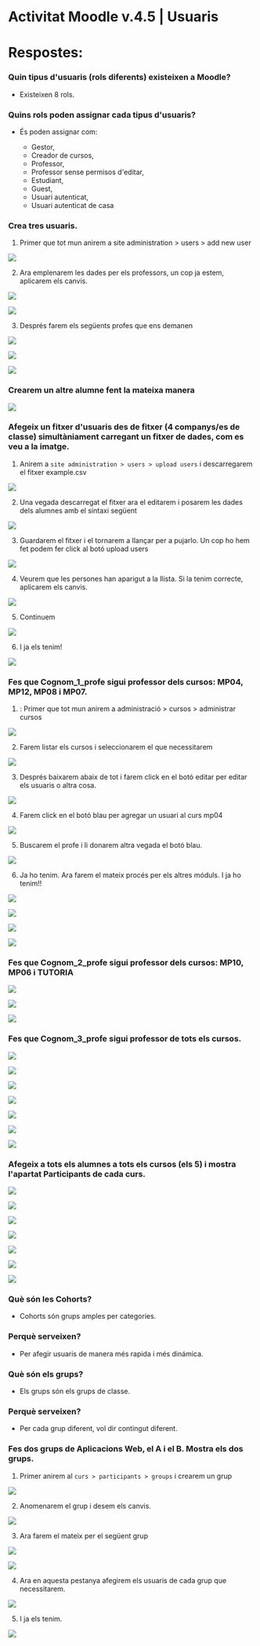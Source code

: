 # Activitat Moodle v.4.5 | Usuaris

# Respostes: 

### Quin tipus d'usuaris (rols diferents) existeixen a Moodle?

- Existeixen 8 rols.

### Quins rols poden assignar cada tipus d'usuaris?

- És poden assignar com:

    - Gestor,
    - Creador de cursos,
    - Professor,
    - Professor sense permisos d'editar,
    - Estudiant,
    - Guest,
    - Usuari autenticat,
    - Usuari autenticat de casa

### Crea tres usuaris.

 1. Primer que tot mun anirem a site administration > users > add new user

 ![](assets/Selection_748.png)

 2. Ara emplenarem les dades per els professors, un cop ja estem, aplicarem els canvis.

 ![](assets/Selection_749.png)

 ![](assets/Selection_750.png)

 3. Després farem els següents profes que ens demanen

 ![](assets/Selection_751.png)

 ![](assets/Selection_752.png)

 ![](assets/Selection_753.png)


### Crearem un altre alumne fent la mateixa manera

 ![](assets/Selection_754.png)


### Afegeix un fitxer d'usuaris des de fitxer (4 companys/es de classe) simultàniament carregant un fitxer de dades, com es veu a la imatge. 

1. Anirem a `site administration > users > upload users` i descarregarem el fitxer example.csv

 ![](assets/Selection_774.png)
 
2. Una vegada descarregat el fitxer ara el editarem i posarem les dades dels alumnes amb el sintaxi següent

 ![](assets/Selection_775.png)

3. Guardarem el fitxer i el tornarem a llançar per a pujarlo. Un cop ho hem fet podem fer click al botó upload users

 ![](assets/Selection_776.png)

4. Veurem que les persones han aparigut a la llista. Si la tenim correcte, aplicarem els canvis.

 ![](assets/Selection_777.png)

5. Continuem

 ![](assets/Selection_778.png)

6. I ja els tenim!

 ![](assets/Selection_779.png)


### Fes que Cognom_1_profe sigui professor dels cursos: MP04, MP12, MP08 i MP07.

1. : Primer que tot mun anirem a administració > cursos > administrar cursos

 ![](assets/Selection_755.png)

2.  Farem listar els cursos i seleccionarem el que necessitarem

 ![](assets/Selection_756.png)

3. Després baixarem abaix de tot i farem click en el botó editar per editar els usuaris o altra cosa.

 ![](assets/Selection_757.png)

4. Farem click en el botó blau per agregar un usuari al curs mp04

![](assets/Selection_758.png)

5. Buscarem el profe i li donarem altra vegada el botó blau.

 ![](assets/Selection_759.png)

6. Ja ho tenim. Ara farem el mateix procés per els altres móduls. I ja ho tenim!!

 ![](assets/Selection_760.png)

 ![](assets/Selection_761.png)

 ![](assets/Selection_762.png)

 ![](assets/Selection_763.png)

### Fes que Cognom_2_profe sigui professor dels cursos: MP10, MP06 i TUTORIA

 ![](assets/Selection_764.png)

 ![](assets/Selection_765.png)

 ![](assets/Selection_766.png)

### Fes que Cognom_3_profe sigui professor de tots els cursos.

 ![](assets/Selection_767.png)

 ![](assets/Selection_768.png)

 ![](assets/Selection_769.png)

 ![](assets/Selection_770.png)

 ![](assets/Selection_771.png)

 ![](assets/Selection_772.png)

 ![](assets/Selection_773.png)



### Afegeix a tots els alumnes a tots els cursos (els 5) i mostra l'apartat Participants de cada curs.

 ![](assets/Selection_780.png)

 ![](assets/Selection_781.png)

 ![](assets/Selection_782.png)

 ![](assets/Selection_783.png)

 ![](assets/Selection_784.png)

 ![](assets/Selection_785.png)

 ![](assets/Selection_786.png)


### Què són les Cohorts?

- Cohorts són grups amples per categories.

### Perquè serveixen?

- Per afegir usuaris de manera més rapida i més dinámica. 

### Què són els grups?

- Els grups són els grups de classe. 

### Perquè serveixen?

- Per cada grup diferent, vol dir contingut diferent.

### Fes dos grups de Aplicacions Web, el A i el B. Mostra els dos grups.

1. Primer anirem al ``curs > participants > groups`` i crearem un grup

 ![](assets/Selection_787.png)

2. Anomenarem el grup i desem els canvis.

 ![](assets/Selection_788.png)

3. Ara farem el mateix per el següent grup

 ![](assets/Selection_789.png)

 ![](assets/Selection_790.png)

4. Ara en aquesta pestanya afegirem els usuaris de cada grup que necessitarem.

 ![](assets/Selection_791.png)

5. I ja els tenim. 

 ![](assets/Selection_792.png)


